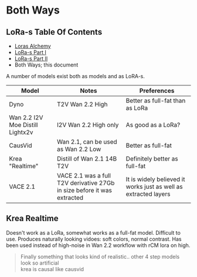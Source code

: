 # Both Ways

## LoRa-s Table Of Contents

* [Loras Alchemy](alchemy.md)
* [LoRa-s Part I](part-01.md)
* [LoRa-s Part II](part-02.md)
* Both Ways; this document


A number of models exist both as models and as LoRA-s.

| Model | Notes | Preferences |
| --- | --- | --- |
| Dyno | T2V Wan 2.2 High | Better as full-fat than as LoRa |
| Wan 2.2 I2V Moe Distill Lightx2v | I2V Wan 2.2 High only | As good as a LoRa? |
| CausVid | Wan 2.1, can be used as Wan 2.2 Low | Better as full-fat |
| Krea "Realtime" | Distill of Wan 2.1 14B T2V | Definitely better as full-fat |
| VACE 2.1 | VACE 2.1 was a full T2V derivative 27Gb in size before it was extracted | It is widely believed it works just as well as extracted layers |

## Krea Realtime

Doesn't work as a LoRa, somewhat works as a full-fat model. Difficult to use.
Produces naturally looking vidoes: soft colors, normal contrast.
Has been used instead of high-noise in Wan 2.2 workflow with rCM lora on high.

> Finally something that looks kind of realistic.. other 4 step models look so artificial  
> krea is causal like causvid
